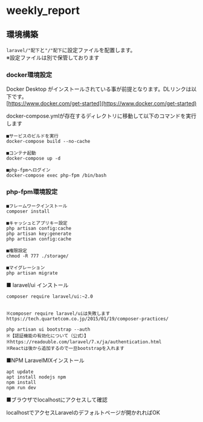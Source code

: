 # weekly_report

## 環境構築
`laravel/"配下`と`"/"配下`に設定ファイルを配置します。<br>
※設定ファイルは別で保管しております

### docker環境設定
Docker Desktop がインストールされている事が前提となります。DLリンクは以下です。<br>
[https://www.docker.com/get-started](https://www.docker.com/get-started)

docker-compose.ymlが存在するディレクトリに移動して以下のコマンドを実行します<br>
```
■サービスのビルドを実行
docker-compose build --no-cache

■コンテナ起動
docker-compose up -d

■php-fpmへログイン
docker-compose exec php-fpm /bin/bash

```
### php-fpm環境設定
```
■フレームワークインストール
composer install

■キャッシュとアプリキー設定
php artisan config:cache
php artisan key:generate
php artisan config:cache

■権限設定
chmod -R 777 ./storage/

■マイグレーション
php artisan migrate

```

■ laravel/ui インストール
```
composer require laravel/ui:~2.0


※composer require laravel/uiは失敗します
https://tech.quartetcom.co.jp/2015/01/19/composer-practices/

php artisan ui bootstrap --auth
※【認証機能の有効化について（公式）】
※https://readouble.com/laravel/7.x/ja/authentication.html
※Reactは後から追加するので一旦bootstrapを入れます
```

■NPM LaravelMIXインストール
```
apt update
apt install nodejs npm
npm install
npm run dev
```

■ブラウザでlocalhostにアクセスして確認

localhostでアクセスLaravelのデフォルトページが開かれればOK
